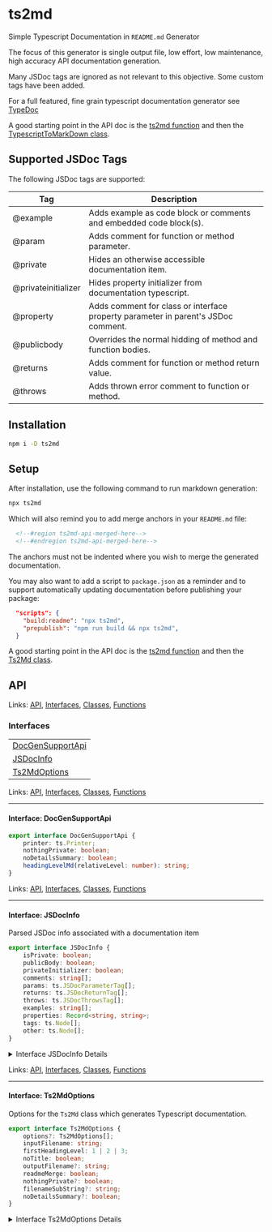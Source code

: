 # ts2md

Simple Typescript Documentation in `README.md` Generator

The focus of this generator is single output file, low effort, low maintenance, high accuracy API documentation generation.

Many JSDoc tags are ignored as not relevant to this objective. Some custom tags have been added.

For a full featured, fine grain typescript documentation generator see [TypeDoc](https://typedoc.org/)

A good starting point in the API doc is the [ts2md function](#function-ts2md) and then the [TypescriptToMarkDown class](#class-typescripttomarkdown).

## Supported JSDoc Tags

The following JSDoc tags are supported:

| Tag | Description |
|---|---|
| @example | Adds example as code block or comments and embedded code block(s). |
| @param | Adds comment for function or method parameter. |
| @private | Hides an otherwise accessible documentation item. |
| @privateinitializer | Hides property initializer from documentation typescript. |
| @property | Adds comment for class or interface property parameter in parent's JSDoc comment. |
| @publicbody | Overrides the normal hidding of method and function bodies. |
| @returns | Adds comment for function or method return value. |
| @throws | Adds thrown error comment to function or method. |

## Installation

```bash
npm i -D ts2md
```

## Setup

After installation, use the following command to run markdown generation:

```bash
npx ts2md
```

Which will also remind you to add merge anchors in your `README.md` file:

```md
  <!--#region ts2md-api-merged-here-->
  <!--#endregion ts2md-api-merged-here-->
```

The anchors must not be indented where you wish to merge the generated documentation.

You may also want to add a script to `package.json` as a reminder and to support
automatically updating documentation before publishing your package:

```json
  "scripts": {
    "build:readme": "npx ts2md",
    "prepublish": "npm run build && npx ts2md",
  }
```

A good starting point in the API doc is the [ts2md function](#function-ts2md) and then the [Ts2Md class](#class-ts2md).

## API

<!--#region ts2md-api-merged-here-->

Links: [API](#api), [Interfaces](#interfaces), [Classes](#classes), [Functions](#functions)

### Interfaces

| |
| --- |
| [DocGenSupportApi](#interface-docgensupportapi) |
| [JSDocInfo](#interface-jsdocinfo) |
| [Ts2MdOptions](#interface-ts2mdoptions) |

Links: [API](#api), [Interfaces](#interfaces), [Classes](#classes), [Functions](#functions)

---

#### Interface: DocGenSupportApi

```ts
export interface DocGenSupportApi {
    printer: ts.Printer;
    nothingPrivate: boolean;
    noDetailsSummary: boolean;
    headingLevelMd(relativeLevel: number): string;
}
```

Links: [API](#api), [Interfaces](#interfaces), [Classes](#classes), [Functions](#functions)

---
#### Interface: JSDocInfo

Parsed JSDoc info associated with a documentation item

```ts
export interface JSDocInfo {
    isPrivate: boolean;
    publicBody: boolean;
    privateInitializer: boolean;
    comments: string[];
    params: ts.JSDocParameterTag[];
    returns: ts.JSDocReturnTag[];
    throws: ts.JSDocThrowsTag[];
    examples: string[];
    properties: Record<string, string>;
    tags: ts.Node[];
    other: ts.Node[];
}
```

<details>

<summary>Interface JSDocInfo Details</summary>

##### Property comments

JSDoc nodes with ['comment'] strings not otherwise tagged with a recognized tag.

```ts
comments: string[]
```

##### Property examples

The

```ts
examples: string[]
```

Example

```ts
tag comments. Comments without code blocks are assumed to be typescript codeblocks
```

##### Property isPrivate

true if has '@private' tag

```ts
isPrivate: boolean
```

##### Property other

JSDoc nodes not parsed into other properties

```ts
other: ts.Node[]
```

##### Property params

The

```ts
params: ts.JSDocParameterTag[]
```

##### Property privateInitializer

true if has '@privateinitializer' tag

```ts
privateInitializer: boolean
```

##### Property properties

The

```ts
properties: Record<string, string>
```

##### Property publicBody

true if has '@publicbody' tag

```ts
publicBody: boolean
```

##### Property returns

JSDoc nodes tagged with '@returns'

```ts
returns: ts.JSDocReturnTag[]
```

##### Property tags

JSDoc tags not parsed into other properties

```ts
tags: ts.Node[]
```

##### Property throws

JSDoc nodes tagged with '@throws'

```ts
throws: ts.JSDocThrowsTag[]
```

</details>

Links: [API](#api), [Interfaces](#interfaces), [Classes](#classes), [Functions](#functions)

---
#### Interface: Ts2MdOptions

Options for the `Ts2Md` class which generates Typescript documentation.

```ts
export interface Ts2MdOptions {
    options?: Ts2MdOptions[];
    inputFilename: string;
    firstHeadingLevel: 1 | 2 | 3;
    noTitle: boolean;
    outputFilename?: string;
    readmeMerge: boolean;
    nothingPrivate?: boolean;
    filenameSubString?: string;
    noDetailsSummary?: boolean;
}
```

<details>

<summary>Interface Ts2MdOptions Details</summary>

##### Property filenameSubString

If specified, only symbols defined in files with this value as a substring
are included in generated markdown.

'/' must be used as the folder separator.

```ts
filenameSubString?: string
```

##### Property firstHeadingLevel

The heading level for the first generated heading.

```ts
firstHeadingLevel: 1 | 2 | 3
```

##### Property inputFilename

Primary typescript source file, default is `./src/index.ts`

```ts
inputFilename: string
```

##### Property noDetailsSummary

GitHub Pages, and other consumers of markdown, may not support the
<details> and <summary> tags embedded in markdown.

Set `noDetailsSummary` to true to skip wrapping details with this tag.

```ts
noDetailsSummary?: boolean
```

##### Property noTitle

Set to true if generated markdown will be merged into
a file that already includes a containing header.

```ts
noTitle: boolean
```

##### Property nothingPrivate

If true, overrides private typescript keywords and jsdoc tags.

CAUTION: This setting is inappropriate for published documentation ;-)

```ts
nothingPrivate?: boolean
```

##### Property outputFilename

If valid, a copy of the generated markdown documentation will be
saved to this file.

```ts
outputFilename?: string
```

##### Property readmeMerge

Set to true if the generated output should be merged into README.md

Currently README.md must exist at `./README.md`

and must contain the following merge start and merge end anchors:

   `<!--#region ts2md-api-merged-here-->`

   `<!--#endregion ts2md-api-merged-here-->`

The anchors must not be indented.

```ts
readmeMerge: boolean
```

</details>

Links: [API](#api), [Interfaces](#interfaces), [Classes](#classes), [Functions](#functions)

---
### Classes

| | |
| --- | --- |
| [DocBase](#class-docbase) | [DocMethod](#class-docmethod) |
| [DocClass](#class-docclass) | [DocMethodSignature](#class-docmethodsignature) |
| [DocConstructor](#class-docconstructor) | [DocProperty](#class-docproperty) |
| [DocEnum](#class-docenum) | [DocPropertySignature](#class-docpropertysignature) |
| [DocEnumMember](#class-docenummember) | [DocType](#class-doctype) |
| [DocFunction](#class-docfunction) | [DocVariable](#class-docvariable) |
| [DocInterface](#class-docinterface) | [TypescriptToMarkdown](#class-typescripttomarkdown) |
| [DocItem](#class-docitem) |  |

Links: [API](#api), [Interfaces](#interfaces), [Classes](#classes), [Functions](#functions)

---

#### Class: DocBase

```ts
export abstract class DocBase<T extends ts.Node> {
    docItems: DocItem<T>[] = [];
    constructor(public sup: DocGenSupportApi, public label: string, public labelPlural: string, public detailsLabel = "Details") 
    abstract getName(item: T, sf: ts.SourceFile): string;
    abstract filterItem(s: ts.Node): T[];
    tryAddItem(s: ts.Node, sf: ts.SourceFile, parent?: DocItem<ts.Node>) 
    extractMemberDocs(docItem: DocItem<ts.Node>): DocBase<ts.Node>[] 
    isNotPrivate(item: ts.Node): boolean 
    findTs(findInTs: string, targetTs: string): {
        pos: number;
        len: number;
    } 
    removeTs(fromTs: string, removeTs: string, withSemi?: boolean): string 
    toSeeAlso(docItem: DocItem<T>, mdts: string, mdLinks: Record<string, string>, tight?: boolean): string 
    toTsMarkDown(docItem: DocItem<T>, mdLinks: Record<string, string>, tight?: boolean): string 
    toMarkDown(docItem: DocItem<T>, mdLinks: Record<string, string>): string 
    toMarkDownTs(docItem: DocItem<T>): string 
    toMarkDownDetails(docItem: DocItem<T>, mdLinks: Record<string, string>): string 
    toMarkDownRefLink(docItem: DocItem<T>): string 
    isExportedDeclaration(item: ts.Declaration): boolean 
    argumentsDetails(docItem: DocItem<T>): string 
    returnsDetails(docItem: DocItem<T>): string 
    throwsDetails(docItem: DocItem<T>): string 
    examplesDetails(docItem: DocItem<T>): string 
    commentsDetails(docItem: DocItem<T>): string 
}
```

See also: [DocGenSupportApi](#interface-docgensupportapi), [DocItem](#class-docitem)

<details>

<summary>Class DocBase Details</summary>

##### Method toMarkDown

Base class implementation of markdown generation for a top level typescript AST node (`DocItem`).

Adds relative level 3 heading with `label` and `docItem.name`

Adds the nodes simple (no `@` tag) JSDoc nodes under relative level 4 'Description` heading

Calls the `toMarkDownTs` override to add the typescript syntax code block for this node.

Calls the `toMarkDownDtails` override to add any details markdown for this node.

```ts
toMarkDown(docItem: DocItem<T>, mdLinks: Record<string, string>): string 
```
See also: [DocItem](#class-docitem)

Returns

the generated markdown for this `DocItem`

##### Method toMarkDownDetails

Generate the 'Details' markdown (including ) for this node.

Base class implementation returns an empty string.

```ts
toMarkDownDetails(docItem: DocItem<T>, mdLinks: Record<string, string>): string 
```
See also: [DocItem](#class-docitem)

##### Method toMarkDownTs

Generate the typescript syntax for this node to be inserted in a typescript syntax code block
in generated markdown.

Base class implementation uses the typescript compiler printer on `DocItem` AST node `item`.

CAUTION: This adds ALL the source code for this item to the generated markdown. Override SHOULD
implement appropriate ommission control policies.

```ts
toMarkDownTs(docItem: DocItem<T>): string 
```
See also: [DocItem](#class-docitem)

Returns

typescript syntax to be added within a typescript syntax code block for this `DocItem`

</details>

Links: [API](#api), [Interfaces](#interfaces), [Classes](#classes), [Functions](#functions)

---
#### Class: DocClass

```ts
export class DocClass extends DocBase<ts.ClassDeclaration> {
    constructor(sup: DocGenSupportApi) 
    override getName(item: ts.ClassDeclaration): string 
    override filterItem(item: ts.Node): ts.ClassDeclaration[] 
    override extractMemberDocs(docItem: DocItem<ts.ClassDeclaration>): DocBase<ts.Node>[] 
    override toMarkDownTs(docItem: DocItem<ts.ClassDeclaration>): string 
    override toMarkDownDetails(docItem: DocItem<ts.ClassDeclaration>, mdLinks: Record<string, string>): string 
}
```

See also: [DocBase](#class-docbase), [DocGenSupportApi](#interface-docgensupportapi), [DocItem](#class-docitem)

Links: [API](#api), [Interfaces](#interfaces), [Classes](#classes), [Functions](#functions)

---
#### Class: DocConstructor

```ts
export class DocConstructor extends DocBase<ts.ConstructorDeclaration> {
    constructor(sup: DocGenSupportApi) 
    override getName(item: ts.ConstructorDeclaration): string 
    override filterItem(item: ts.Node): ts.ConstructorDeclaration[] 
    override toMarkDownTs(docItem: DocItem<ts.ConstructorDeclaration>): string 
    override toMarkDownDetails(docItem: DocItem<ts.ConstructorDeclaration>, mdLinks: Record<string, string>): string 
}
```

See also: [DocBase](#class-docbase), [DocGenSupportApi](#interface-docgensupportapi), [DocItem](#class-docitem)

Links: [API](#api), [Interfaces](#interfaces), [Classes](#classes), [Functions](#functions)

---
#### Class: DocEnum

```ts
export class DocEnum extends DocBase<ts.EnumDeclaration> {
    constructor(sup: DocGenSupportApi) 
    override getName(item: ts.EnumDeclaration): string 
    override filterItem(item: ts.Node): ts.EnumDeclaration[] 
    override extractMemberDocs(docItem: DocItem<ts.EnumDeclaration>): DocBase<ts.Node>[] 
    override toMarkDownDetails(docItem: DocItem<ts.EnumDeclaration>, mdLinks: Record<string, string>): string 
}
```

See also: [DocBase](#class-docbase), [DocGenSupportApi](#interface-docgensupportapi), [DocItem](#class-docitem)

Links: [API](#api), [Interfaces](#interfaces), [Classes](#classes), [Functions](#functions)

---
#### Class: DocEnumMember

```ts
export class DocEnumMember extends DocBase<ts.EnumMember> {
    constructor(sup: DocGenSupportApi) 
    override getName(item: ts.EnumMember): string 
    override filterItem(item: ts.Node): ts.EnumMember[] 
    override toMarkDownDetails(docItem: DocItem<ts.EnumMember>, mdLinks: Record<string, string>): string 
}
```

See also: [DocBase](#class-docbase), [DocGenSupportApi](#interface-docgensupportapi), [DocItem](#class-docitem)

Links: [API](#api), [Interfaces](#interfaces), [Classes](#classes), [Functions](#functions)

---
#### Class: DocFunction

```ts
export class DocFunction extends DocBase<ts.FunctionDeclaration> {
    constructor(sup: DocGenSupportApi) 
    override getName(item: ts.FunctionDeclaration): string 
    override filterItem(item: ts.Node): ts.FunctionDeclaration[] 
    override toMarkDownTs(docItem: DocItem<ts.FunctionDeclaration>): string 
    override toMarkDownDetails(docItem: DocItem<ts.FunctionDeclaration>, mdLinks: Record<string, string>): string 
}
```

See also: [DocBase](#class-docbase), [DocGenSupportApi](#interface-docgensupportapi), [DocItem](#class-docitem)

Links: [API](#api), [Interfaces](#interfaces), [Classes](#classes), [Functions](#functions)

---
#### Class: DocInterface

```ts
export class DocInterface extends DocBase<ts.InterfaceDeclaration> {
    constructor(sup: DocGenSupportApi) 
    override getName(item: ts.InterfaceDeclaration): string 
    override filterItem(item: ts.Node): ts.InterfaceDeclaration[] 
    override extractMemberDocs(docItem: DocItem<ts.InterfaceDeclaration>): DocBase<ts.Node>[] 
    override toMarkDownDetails(docItem: DocItem<ts.InterfaceDeclaration>, mdLinks: Record<string, string>): string 
}
```

See also: [DocBase](#class-docbase), [DocGenSupportApi](#interface-docgensupportapi), [DocItem](#class-docitem)

Links: [API](#api), [Interfaces](#interfaces), [Classes](#classes), [Functions](#functions)

---
#### Class: DocItem

Wrapper for a Typescript `Node` of a specific derived type,
which is of interest for documentation generation.

```ts
export class DocItem<T extends ts.Node> {
    jsDoc: JSDocInfo;
    memberDocs: DocBase<ts.Node>[] = [];
    constructor(public item: T, public name: string, public sf: ts.SourceFile, public parent?: DocItem<ts.Node>) 
}
```

See also: [DocBase](#class-docbase), [JSDocInfo](#interface-jsdocinfo)

<details>

<summary>Class DocItem Details</summary>

##### Constructor

This is really here just for demonstration / testing purposes...

```ts
constructor(public item: T, public name: string, public sf: ts.SourceFile, public parent?: DocItem<ts.Node>) 
```
See also: [DocItem](#class-docitem)

Argument Details

+ **item**
  + The typescript Node for this doc item.
+ **name**
  + The name for this doc item.
+ **sf**
  + The source file which defined this item.

##### Property jsDoc

Parsed JSDoc information for this item

```ts
jsDoc: JSDocInfo
```
See also: [JSDocInfo](#interface-jsdocinfo)

##### Property memberDocs

Subsidiary documentation nodes when the node has members which
are themselves represented as documentation nodes.

```ts
memberDocs: DocBase<ts.Node>[] = []
```
See also: [DocBase](#class-docbase)

</details>

Links: [API](#api), [Interfaces](#interfaces), [Classes](#classes), [Functions](#functions)

---
#### Class: DocMethod

```ts
export class DocMethod extends DocBase<ts.MethodDeclaration> {
    constructor(sup: DocGenSupportApi) 
    override getName(item: ts.MethodDeclaration): string 
    override filterItem(item: ts.Node): ts.MethodDeclaration[] 
    override toMarkDownTs(docItem: DocItem<ts.MethodDeclaration>): string 
    override toMarkDownDetails(docItem: DocItem<ts.MethodDeclaration>, mdLinks: Record<string, string>): string 
}
```

See also: [DocBase](#class-docbase), [DocGenSupportApi](#interface-docgensupportapi), [DocItem](#class-docitem)

Links: [API](#api), [Interfaces](#interfaces), [Classes](#classes), [Functions](#functions)

---
#### Class: DocMethodSignature

```ts
export class DocMethodSignature extends DocBase<ts.MethodSignature> {
    constructor(sup: DocGenSupportApi) 
    override getName(item: ts.MethodSignature): string 
    override filterItem(item: ts.Node): ts.MethodSignature[] 
    override toMarkDownTs(docItem: DocItem<ts.MethodSignature>): string 
    override toMarkDownDetails(docItem: DocItem<ts.MethodSignature>, mdLinks: Record<string, string>): string 
}
```

See also: [DocBase](#class-docbase), [DocGenSupportApi](#interface-docgensupportapi), [DocItem](#class-docitem)

Links: [API](#api), [Interfaces](#interfaces), [Classes](#classes), [Functions](#functions)

---
#### Class: DocProperty

```ts
export class DocProperty extends DocBase<ts.PropertyDeclaration> {
    constructor(sup: DocGenSupportApi) 
    override getName(item: ts.PropertyDeclaration): string 
    override filterItem(item: ts.Node): ts.PropertyDeclaration[] 
    override toMarkDownDetails(docItem: DocItem<ts.PropertyDeclaration>, mdLinks: Record<string, string>): string 
}
```

See also: [DocBase](#class-docbase), [DocGenSupportApi](#interface-docgensupportapi), [DocItem](#class-docitem)

Links: [API](#api), [Interfaces](#interfaces), [Classes](#classes), [Functions](#functions)

---
#### Class: DocPropertySignature

```ts
export class DocPropertySignature extends DocBase<ts.PropertySignature> {
    constructor(sup: DocGenSupportApi) 
    override getName(item: ts.PropertySignature): string 
    override filterItem(item: ts.Node): ts.PropertySignature[] 
    override toMarkDownDetails(docItem: DocItem<ts.PropertySignature>, mdLinks: Record<string, string>): string 
}
```

See also: [DocBase](#class-docbase), [DocGenSupportApi](#interface-docgensupportapi), [DocItem](#class-docitem)

Links: [API](#api), [Interfaces](#interfaces), [Classes](#classes), [Functions](#functions)

---
#### Class: DocType

```ts
export class DocType extends DocBase<ts.TypeAliasDeclaration> {
    constructor(sup: DocGenSupportApi) 
    override getName(item: ts.TypeAliasDeclaration): string 
    override filterItem(item: ts.Node): ts.TypeAliasDeclaration[] 
}
```

See also: [DocBase](#class-docbase), [DocGenSupportApi](#interface-docgensupportapi)

Links: [API](#api), [Interfaces](#interfaces), [Classes](#classes), [Functions](#functions)

---
#### Class: DocVariable

```ts
export class DocVariable extends DocBase<ts.VariableDeclaration> {
    constructor(sup: DocGenSupportApi) 
    override getName(item: ts.VariableDeclaration, sf: ts.SourceFile): string 
    override filterItem(item: ts.Node): ts.VariableDeclaration[] 
}
```

See also: [DocBase](#class-docbase), [DocGenSupportApi](#interface-docgensupportapi)

Links: [API](#api), [Interfaces](#interfaces), [Classes](#classes), [Functions](#functions)

---
#### Class: TypescriptToMarkdown

Uses the Typescript compiler to parse source tree given a top level source file such as `index.ts`.

Extract the exported API interfaces, classes, types, functions and variables.

Generate GitHub friendly MarkDown documentation for the extracted API leveraging TypeScript type information
and merging JSDoc style documentation comments.

The following JSDoc tags are supported:

   `@example` Adds example as code block or comments and embedded code block(s).

   `@param` Adds comment for function or method parameter.

   `@private` Hides an otherwise accessible documentation item.

   `@privateinitializer` Hides property initializer from documentation typescript.

   `@property` Adds comment for class or interface property parameter in parent's JSDoc comment.

   `@publicbody` Overrides the normal hidding of method and function bodies.

   `@returns` Adds comment for function or method return value.

   `@throws` Adds thrown error comment to function or method.

```ts
export class TypescriptToMarkdown implements DocGenSupportApi {
    noDetailsSummary: boolean;
    filePath: string;
    fileName: string;
    markDown?: string;
    outputPath?: string;
    constructor(public options: Ts2MdOptions, public mdLinksEx?: Record<string, string>) 
    run(): {
        outputPath: string;
        mdLinks: Record<string, string>;
        mdLinksExternal: Record<string, string>;
    } 
}
```

See also: [DocGenSupportApi](#interface-docgensupportapi), [Ts2MdOptions](#interface-ts2mdoptions)

<details>

<summary>Class TypescriptToMarkdown Details</summary>

##### Constructor

Construct a new instance configured for `run` method to be called next.

```ts
constructor(public options: Ts2MdOptions, public mdLinksEx?: Record<string, string>) 
```
See also: [Ts2MdOptions](#interface-ts2mdoptions)

Argument Details

+ **options**
  + Must be provided. inputFilename defaults to `./src/index.ts`

##### Property fileName

The top level input Typescript file's filename without path

```ts
fileName: string
```

##### Property filePath

The top level input Typescript file's filename with full path.

```ts
filePath: string
```

##### Property markDown

The generated documentation as markdown string

```ts
markDown?: string
```

##### Property outputPath

The file path to which `markDown` was written.

```ts
outputPath?: string
```

##### Method run

Generates the documentation markdown and write's it to output file
and/or merges it to README.md

```ts
run(): {
    outputPath: string;
    mdLinks: Record<string, string>;
    mdLinksExternal: Record<string, string>;
} 
```

</details>

Links: [API](#api), [Interfaces](#interfaces), [Classes](#classes), [Functions](#functions)

---
### Functions

| |
| --- |
| [mdMerge](#function-mdmerge) |
| [ts2md](#function-ts2md) |

Links: [API](#api), [Interfaces](#interfaces), [Classes](#classes), [Functions](#functions)

---

#### Function: mdMerge

Quick and dirty README.md merge function.

The anchors must not be indented and must exactly match:

   `<!--#region ts2md-api-merged-here-->`

   `<!--#endregion ts2md-api-merged-here-->`

```ts
export function mdMerge(md: string, mergePath: string, requireAnchors = true): void 
```

<details>

<summary>Function mdMerge Details</summary>

Argument Details

+ **md**
  + The markdown to insert between the start and end anchors.
+ **mergePath**
  + Fully resolved path to create or update.

</details>

Links: [API](#api), [Interfaces](#interfaces), [Classes](#classes), [Functions](#functions)

---
#### Function: ts2md

Generate Typescript documentation and merge into README.md

Attempts to validate options, constructs an instance of Ts2Md with those options, and runs the generation method.

1. Function argument is used if provided.

2. Looks for `./ts2md.json`

3. Default options.

Default options are:

```json
{
  "inputFilename": "./src/index.ts",
  "outputFilename": "./apiDoc.md",
  "firstHeadingLevel": 2,
  "noTitle": true,
  "outputReplace": true,
  "readmeMerge": true
}
```

4. Finally examines command line arguments which are treated as overrides of the options determined
by steps 1, 2, 3. Command line arguments can be provided as either:

```
--inputFilename ../index.ts
```

or

```
--inputFilename=../index.ts
```

```ts
export function ts2md(options?: Ts2MdOptions): void {
    if (!options) {
        try {
            const configPath = path.resolve("./ts2md.json");
            const json = fs.readFileSync(configPath, { encoding: "utf8" });
            options = <Ts2MdOptions>JSON.parse(json);
        }
        catch { }
    }
    if (!options?.options) {
        options ||= {
            inputFilename: "./src/index.ts",
            outputFilename: "",
            firstHeadingLevel: 2,
            noTitle: true,
            readmeMerge: true,
            noDetailsSummary: false
        };
        const args = process.argv;
        for (let i = 0; i < args.length; i++) {
            const arg = args[i];
            if (!arg.startsWith("--"))
                continue;
            const e = arg.indexOf("=");
            let a = "", v = "";
            if (e > -1) {
                a = arg.slice(2, e);
                v = arg.slice(e + 1);
            }
            else {
                a = arg.slice(2);
                v = args[++i];
            }
            switch (a) {
                case "inputFilename":
                    options.inputFilename = v;
                    break;
                case "outputFilename":
                    options.outputFilename = v;
                    break;
                case "firstHeadingLevel":
                    options.firstHeadingLevel = <1 | 2 | 3>Number(v);
                    break;
                case "noTitle":
                    options.noTitle = (v === "true");
                    break;
                case "readmeMerge":
                    options.readmeMerge = (v === "true");
                    break;
                case "nothingPrivate":
                    options.nothingPrivate = (v === "true");
                    break;
                case "filenameSubString":
                    options.filenameSubString = v;
                    break;
                case "noDetailsSummary":
                    options.noDetailsSummary = (v === "true");
                    break;
                default: break;
            }
        }
        console.log("ts2md(", options, ")");
    }
    else {
        console.log("ts2md command line ignored.\nts2md(", options, ")");
    }
    if (options.options) {
        const mdLinksEx: Record<string, string> = {};
        for (const o of options.options) {
            const t = new TypescriptToMarkdown(o);
            const r = t.run();
            const base = path.parse(r.outputPath).base;
            for (const [key, mdLink] of Object.entries(r.mdLinks)) {
                if (!mdLinksEx[key]) {
                    mdLinksEx[key] = mdLink.replace("(#", `(./${base}#`);
                }
            }
        }
        for (const o of options.options) {
            const t = new TypescriptToMarkdown(o, mdLinksEx);
            t.run();
        }
    }
    else {
        new TypescriptToMarkdown(options).run();
    }
}
```

See also: [Ts2MdOptions](#interface-ts2mdoptions), [TypescriptToMarkdown](#class-typescripttomarkdown)

<details>

<summary>Function ts2md Details</summary>

Argument Details

+ **options**
  + Optional options to control markdown generation.

</details>

Links: [API](#api), [Interfaces](#interfaces), [Classes](#classes), [Functions](#functions)

---

<!--#endregion ts2md-api-merged-here-->

## License

The license for the code in this repository is the Open BSV License.
